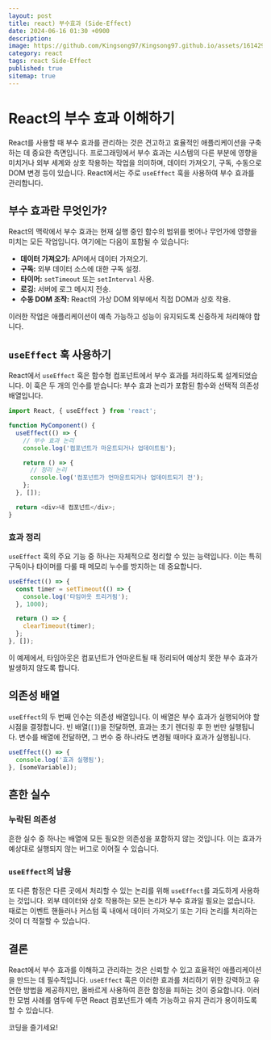 ```yaml
---
layout: post
title: react) 부수효과 (Side-Effect)
date: 2024-06-16 01:30 +0900
description:
image: https://github.com/Kingsong97/Kingsong97.github.io/assets/161429740/40a4a852-bb3e-4b05-b659-200d4f073af5
category: react
tags: react Side-Effect
published: true
sitemap: true
---
```

# React의 부수 효과 이해하기

React를 사용할 때 부수 효과를 관리하는 것은 견고하고 효율적인 애플리케이션을 구축하는 데 중요한 측면입니다. 프로그래밍에서 부수 효과는 시스템의 다른 부분에 영향을 미치거나 외부 세계와 상호 작용하는 작업을 의미하며, 데이터 가져오기, 구독, 수동으로 DOM 변경 등이 있습니다. React에서는 주로 `useEffect` 훅을 사용하여 부수 효과를 관리합니다.

## 부수 효과란 무엇인가?

React의 맥락에서 부수 효과는 현재 실행 중인 함수의 범위를 벗어나 무언가에 영향을 미치는 모든 작업입니다. 여기에는 다음이 포함될 수 있습니다:

- **데이터 가져오기:** API에서 데이터 가져오기.
- **구독:** 외부 데이터 소스에 대한 구독 설정.
- **타이머:** `setTimeout` 또는 `setInterval` 사용.
- **로깅:** 서버에 로그 메시지 전송.
- **수동 DOM 조작:** React의 가상 DOM 외부에서 직접 DOM과 상호 작용.

이러한 작업은 애플리케이션이 예측 가능하고 성능이 유지되도록 신중하게 처리해야 합니다.

## `useEffect` 훅 사용하기

React에서 `useEffect` 훅은 함수형 컴포넌트에서 부수 효과를 처리하도록 설계되었습니다. 이 훅은 두 개의 인수를 받습니다: 부수 효과 논리가 포함된 함수와 선택적 의존성 배열입니다.

```javascript
import React, { useEffect } from 'react';

function MyComponent() {
  useEffect(() => {
    // 부수 효과 논리
    console.log('컴포넌트가 마운트되거나 업데이트됨');

    return () => {
      // 정리 논리
      console.log('컴포넌트가 언마운트되거나 업데이트되기 전');
    };
  }, []);

  return <div>내 컴포넌트</div>;
}
```

### 효과 정리

`useEffect` 훅의 주요 기능 중 하나는 자체적으로 정리할 수 있는 능력입니다. 이는 특히 구독이나 타이머를 다룰 때 메모리 누수를 방지하는 데 중요합니다.

```javascript
useEffect(() => {
  const timer = setTimeout(() => {
    console.log('타임아웃 트리거됨');
  }, 1000);

  return () => {
    clearTimeout(timer);
  };
}, []);
```

이 예제에서, 타임아웃은 컴포넌트가 언마운트될 때 정리되어 예상치 못한 부수 효과가 발생하지 않도록 합니다.

## 의존성 배열

`useEffect`의 두 번째 인수는 의존성 배열입니다. 이 배열은 부수 효과가 실행되어야 할 시점을 결정합니다. 빈 배열(`[]`)을 전달하면, 효과는 초기 렌더링 후 한 번만 실행됩니다. 변수를 배열에 전달하면, 그 변수 중 하나라도 변경될 때마다 효과가 실행됩니다.

```javascript
useEffect(() => {
  console.log('효과 실행됨');
}, [someVariable]);
```

## 흔한 실수

### 누락된 의존성

흔한 실수 중 하나는 배열에 모든 필요한 의존성을 포함하지 않는 것입니다. 이는 효과가 예상대로 실행되지 않는 버그로 이어질 수 있습니다.

### `useEffect`의 남용

또 다른 함정은 다른 곳에서 처리할 수 있는 논리를 위해 `useEffect`를 과도하게 사용하는 것입니다. 외부 데이터와 상호 작용하는 모든 논리가 부수 효과일 필요는 없습니다. 때로는 이벤트 핸들러나 커스텀 훅 내에서 데이터 가져오기 또는 기타 논리를 처리하는 것이 더 적절할 수 있습니다.

## 결론

React에서 부수 효과를 이해하고 관리하는 것은 신뢰할 수 있고 효율적인 애플리케이션을 만드는 데 필수적입니다. `useEffect` 훅은 이러한 효과를 처리하기 위한 강력하고 유연한 방법을 제공하지만, 올바르게 사용하여 흔한 함정을 피하는 것이 중요합니다. 이러한 모범 사례를 염두에 두면 React 컴포넌트가 예측 가능하고 유지 관리가 용이하도록 할 수 있습니다.

코딩을 즐기세요!
